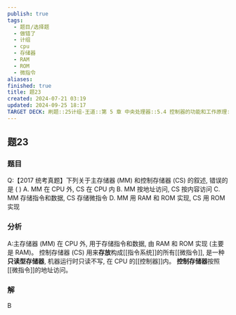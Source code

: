 ```yaml
---
publish: true
tags:
  - 题目/选择题
  - 做错了
  - 计组
  - cpu
  - 存储器
  - RAM
  - ROM
  - 微指令
aliases: 
finished: true
title: 题23
created: 2024-07-21 03:19
updated: 2024-09-25 18:17
TARGET DECK: 刷题::25计组-王道::第 5 章 中央处理器::5.4 控制器的功能和工作原理::题23
---
```

## 题23
### 题目
Q:【2017 统考真题】下列关于主存储器 (MM) 和控制存储器 (CS) 的叙述, 错误的是 ( )
A. MM 在 CPU 外, CS 在 CPU 内
B. MM 按地址访问, CS 按内容访问
C. MM 存储指令和数据, CS 存储微指令
D. MM 用 RAM 和 ROM 实现, CS 用 ROM 实现
### 分析
A:主存储器 (MM) 在 CPU 外, 用于存储指令和数据, 由 RAM 和 ROM 实现 (主要是 RAM)。
控制存储器 (CS) 用来**存放**构成[[指令系统]]的所有[[微指令]], 是一种**只读型存储器**, 机器运行时只读不写, 在 CPU 的[[控制器]]内。
**控制存储器**按照[[微指令]]的地址访问。
### 解
B
<!--ID: 1727368451381-->


